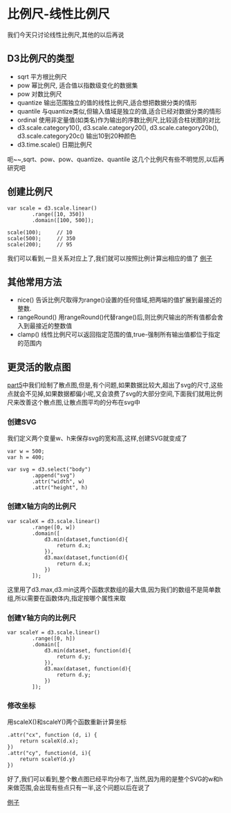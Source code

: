 # 比例尺-线性比例尺
  我们今天只讨论线性比例尺,其他的以后再说

## D3比例尺的类型

  * sqrt 平方根比例尺
  * pow 幂比例尺, 适合值以指数级变化的数据集
  * pow 对数比例尺
  * quantize 输出范围独立的值的线性比例尺,适合想把数据分类的情形
  * quantile 与quantize类似,但输入值域是独立的值,适合已经对数据分类的情形
  * ordinal 使用非定量值(如类名)作为输出的序数比例尺,比较适合柱状图的对比
  * d3.scale.category10(), d3.scale.category20(), d3.scale.category20b(), d3.scale.category20c() 输出10到20种颜色
  * d3.time.scale() 日期比例尺

  呃~~,sqrt、pow、pow、quantize、quantile 这几个比例尺有些不明觉厉,以后再研究吧

## 创建比例尺

    var scale = d3.scale.linear()
            .range([10, 350])
            .domain([100, 500]);

    scale(100);		// 10
    scale(500);		// 350
    scale(200);		// 95
  我们可以看到,一旦关系对应上了,我们就可以按照比例计算出相应的值了
  [例子](example1.html)

## 其他常用方法

* nice() 告诉比例尺取得为range()设置的任何值域,把两端的值扩展到最接近的整数.
* rangeRound() 用rangeRound()代替range()后,则比例尺输出的所有值都会舍入到最接近的整数值
* clamp() 线性比例尺可以返回指定范围的值,true-强制所有输出值都位于指定的范围内

## 更灵活的散点图
  [part5](part5/part5.md)中我们绘制了散点图,但是,有个问题,如果数据比较大,超出了svg的尺寸,这些点就会不见掉,如果数据都偏小呢,又会浪费了svg的大部分空间,下面我们就用比例尺来改善这个散点图,让散点图平均的分布在svg中

### 创建SVG
  我们定义两个变量w、h来保存svg的宽和高,这样,创建SVG就变成了

    var w = 500;
    var h = 400;

    var svg = d3.select("body")
            .append("svg")
            .attr("width", w)
            .attr("height", h)
### 创建X轴方向的比例尺

    var scaleX = d3.scale.linear()
            .range([0, w])
            .domain([
                d3.min(dataset,function(d){
                    return d.x;
                }),
                d3.max(dataset,function(d){
                    return d.x;
                })
            ]);
  这里用了d3.max,d3.min这两个函数求数组的最大值,因为我们的数组不是简单数组,所以需要在函数体内,指定按哪个属性来取

### 创建Y轴方向的比例尺

    var scaleY = d3.scale.linear()
            .range([0, h])
            .domain([
                d3.min(dataset, function(d){
                    return d.y;
                }),
                d3.max(dataset, function(d){
                    return d.y;
                })
            ]);

### 修改坐标
  用scaleX()和scaleY()两个函数重新计算坐标

    .attr("cx", function (d, i) {
        return scaleX(d.x);
    })
    .attr("cy", function(d, i){
        return scaleY(d.y)
    })

  好了,我们可以看到,整个散点图已经平均分布了,当然,因为用的是整个SVG的w和h来做范围,会出现有些点只有一半,这个问题以后在说了

[例子](example2.html)

